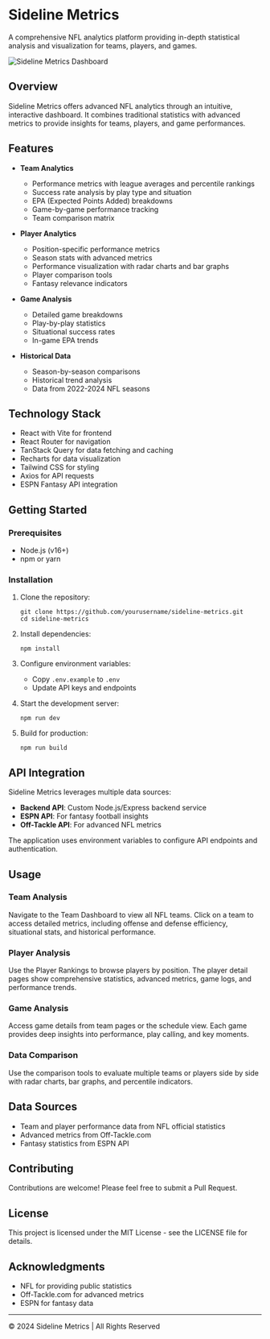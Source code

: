 # Sideline Metrics

A comprehensive NFL analytics platform providing in-depth statistical analysis and visualization for teams, players, and games.

![Sideline Metrics Dashboard](https://sidelinemetrics.com)

## Overview

Sideline Metrics offers advanced NFL analytics through an intuitive, interactive dashboard. It combines traditional statistics with advanced metrics to provide insights for teams, players, and game performances.

## Features

- **Team Analytics**
  - Performance metrics with league averages and percentile rankings
  - Success rate analysis by play type and situation
  - EPA (Expected Points Added) breakdowns
  - Game-by-game performance tracking
  - Team comparison matrix

- **Player Analytics**
  - Position-specific performance metrics
  - Season stats with advanced metrics
  - Performance visualization with radar charts and bar graphs
  - Player comparison tools
  - Fantasy relevance indicators

- **Game Analysis**
  - Detailed game breakdowns
  - Play-by-play statistics
  - Situational success rates
  - In-game EPA trends

- **Historical Data**
  - Season-by-season comparisons
  - Historical trend analysis
  - Data from 2022-2024 NFL seasons

## Technology Stack

- React with Vite for frontend
- React Router for navigation
- TanStack Query for data fetching and caching
- Recharts for data visualization
- Tailwind CSS for styling
- Axios for API requests
- ESPN Fantasy API integration

## Getting Started

### Prerequisites

- Node.js (v16+)
- npm or yarn

### Installation

1. Clone the repository:
   ```
   git clone https://github.com/yourusername/sideline-metrics.git
   cd sideline-metrics
   ```

2. Install dependencies:
   ```
   npm install
   ```

3. Configure environment variables:
   - Copy `.env.example` to `.env`
   - Update API keys and endpoints

4. Start the development server:
   ```
   npm run dev
   ```

5. Build for production:
   ```
   npm run build
   ```

## API Integration

Sideline Metrics leverages multiple data sources:

- **Backend API**: Custom Node.js/Express backend service
- **ESPN API**: For fantasy football insights
- **Off-Tackle API**: For advanced NFL metrics

The application uses environment variables to configure API endpoints and authentication.

## Usage

### Team Analysis

Navigate to the Team Dashboard to view all NFL teams. Click on a team to access detailed metrics, including offense and defense efficiency, situational stats, and historical performance.

### Player Analysis

Use the Player Rankings to browse players by position. The player detail pages show comprehensive statistics, advanced metrics, game logs, and performance trends.

### Game Analysis

Access game details from team pages or the schedule view. Each game provides deep insights into performance, play calling, and key moments.

### Data Comparison

Use the comparison tools to evaluate multiple teams or players side by side with radar charts, bar graphs, and percentile indicators.

## Data Sources

- Team and player performance data from NFL official statistics
- Advanced metrics from Off-Tackle.com
- Fantasy statistics from ESPN API

## Contributing

Contributions are welcome! Please feel free to submit a Pull Request.

## License

This project is licensed under the MIT License - see the LICENSE file for details.

## Acknowledgments

- NFL for providing public statistics
- Off-Tackle.com for advanced metrics
- ESPN for fantasy data

---

&copy; 2024 Sideline Metrics | All Rights Reserved 